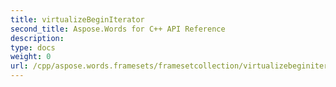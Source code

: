 ```yaml
---
title: virtualizeBeginIterator
second_title: Aspose.Words for C++ API Reference
description: 
type: docs
weight: 0
url: /cpp/aspose.words.framesets/framesetcollection/virtualizebeginiterator/
---
```




